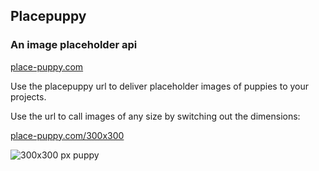## Placepuppy

### An image placeholder api

[place-puppy.com](https://place-puppy.com)

Use the placepuppy url to deliver placeholder images of puppies to your projects.

Use the url to call images of any size by switching out the dimensions:

[place-puppy.com/300x300](https://place-puppy.com/300x300)

![300x300 px puppy](https://place-puppy.com/300x300)
